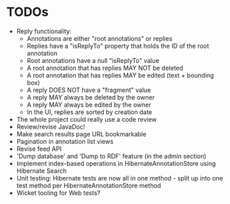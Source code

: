 # TODOs

* Reply functionality:
  * Annotations are either "root annotations" or replies
  * Replies have a "isReplyTo" property that holds the ID of the root annotation
  * Root annotations have a null "isReplyTo" value
  * A root annotation that has replies MAY NOT be deleted
  * A root annotation that has replies MAY be edited (text + bounding box)
  * A reply DOES NOT have a "fragment" value
  * A reply MAY always be deleted by the owner
  * A reply MAY always be edited by the owner
  * In the UI, replies are sorted by creation date
* The whole project could really use a code review
* Review/revise JavaDoc!
* Make search results page URL bookmarkable
* Pagination in annotation list views
* Revise feed API
* 'Dump database' and 'Dump to RDF' feature (in the admin section)
* Implement index-based operations in HibernateAnnotationStore using Hibernate Search
* Unit testing: Hibernate tests are now all in one method - split up into one test method per
  HibernateAnnotationStore method
* Wicket tooling for Web tests?
